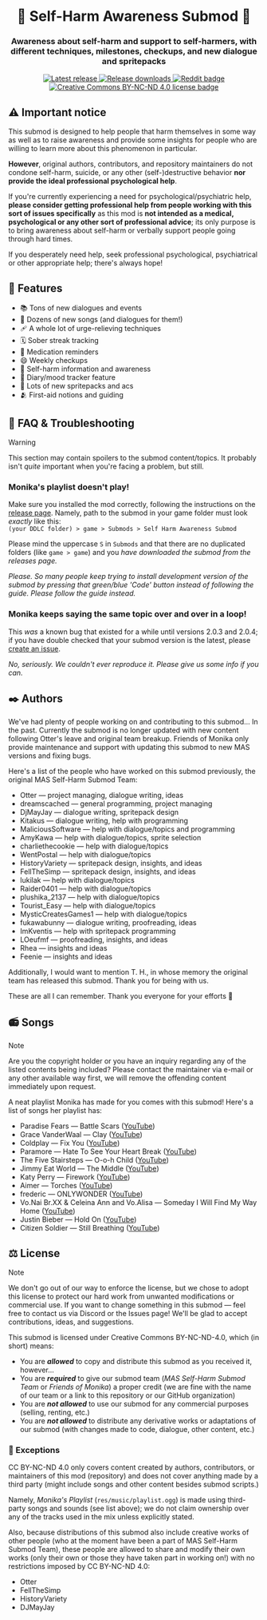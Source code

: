 <h1 align="center">💛 Self-Harm Awareness Submod 💛</h1>
<h3 align="center">Awareness about self-harm and support to self-harmers, with different
techniques, milestones, checkups, and new dialogue and spritepacks</h3>

<p align="center">
  <a href="https://github.com/friends-of-monika/mas-selfharm/releases/latest">
    <img alt="Latest release" src="https://img.shields.io/github/v/release/friends-of-monika/mas-selfharm">
  </a>
  <a href="https://github.com/friends-of-monika/mas-selfharm/releases">
    <img alt="Release downloads" src="https://img.shields.io/github/downloads/friends-of-monika/mas-selfharm/total">
  </a>
  <a href="https://www.reddit.com/r/MASFandom/comments/v1cjv7/huge_new_selfharm_submod_v001_release/?utm_source=share&utm_medium=web2x">
    <img alt="Reddit badge" src="https://img.shields.io/badge/dynamic/json?label=%F0%9D%97%8B%2Fmasfandom%20post&query=%24[0].data.children[0].data.score&suffix=%20upvotes&url=https%3A%2F%2Fwww.reddit.com%2Fr%2FMASFandom%2Fcomments%2Fv1cjv7%2Fhuge_new_selfharm_submod_v001_release.json&logo=reddit&style=social">
  </a>
  <a href="https://github.com/friends-of-monika/mas-selfharm/blob/main/LICENSE.txt">
    <img alt="Creative Commons BY-NC-ND 4.0 license badge" src="https://img.shields.io/badge/License-CC_BY--NC--ND_4.0-lightgrey.svg">
  </a>
</p>

## ⚠️ Important notice

This submod is designed to help people that harm themselves in some way
as well as to raise awareness and provide some insights for people who are
willing to learn more about this phenomenon in particular.

**However**, original authors, contributors, and repository maintainers
do not condone self-harm, suicide, or any other (self-)destructive behavior
**nor provide the ideal professional psychological help**.

If you're currently experiencing a need for psychological/psychiatric help,
**please consider getting professional help from people working with this
sort of issues specifically** as this mod is **not intended as a medical,
psychological or any other sort of professional advice**; its only purpose
is to bring awareness about self-harm or verbally support people
going through hard times.

If you desperately need help, seek professional psychological, psychiatrical
or other appropriate help; there's always hope!

## 🌟 Features

  * 📚 Tons of new dialogues and events
  * 🎵 Dozens of new songs (and dialogues for them!)
  * 🩹 A whole lot of urge-relieving techniques
  * 🗓️ Sober streak tracking
  * 💊 Medication reminders
  * 😄 Weekly checkups
  * 💚 Self-harm information and awareness
  * 📓 Diary/mood tracker feature
  * 👗 Lots of new spritepacks and acs
  * 🫂 First-aid notions and guiding

## 🤔 FAQ & Troubleshooting

> [!WARNING]
> This section may contain spoilers to the submod content/topics.
> It probably isn't *quite* important when you're facing a problem, but still.

### Monika's playlist doesn't play!

Make sure you installed the mod correctly, following the instructions on the
[release page](https://github.com/friends-of-monika/mas-selfharm/releases/latest).
Namely, path to the submod in your game folder must look *exactly* like this:<br>
`(your DDLC folder) > game > Submods > Self Harm Awareness Submod`

Please mind the uppercase `S` in `Submods` and that there are no duplicated
folders (like `game > game`) and you *have downloaded the submod from the releases page.*

*Please. So many people keep trying to install development version of the submod
by pressing that green/blue 'Code' button instead of following the guide. Please
follow the guide instead.*

### Monika keeps saying the same topic over and over in a loop!

This *was* a known bug that existed for a while until versions 2.0.3 and 2.0.4;
if you have double checked that your submod version is the latest, please
[create an issue](https://github.com/Friends-of-Monika/mas-selfharm/issues/new?assignees=&labels=bug&projects=&template=bug-report.yml&title=Bug%3A+).

*No, seriously. We couldn't ever reproduce it. Please give us some info if you can.*

## ✒️ Authors

We've had plenty of people working on and contributing to this submod... In the past.
Currently the submod is no longer updated with new content following Otter's leave and original team breakup.
Friends of Monika only provide maintenance and support with updating this submod to new MAS versions
and fixing bugs.

Here's a list of the people who have worked on this submod previously,
the original MAS Self-Harm Submod Team:

* Otter &mdash; project managing, dialogue writing, ideas
* dreamscached &mdash; general programming, project managing
* DjMayJay &mdash; dialogue writing, spritepack design
* Kitakus &mdash; dialogue writing, help with programming
* MaliciousSoftware &mdash; help with dialogue/topics and programming
* AmyKawa &mdash; help with dialogue/topics, sprite selection
* charliethecookie &mdash; help with dialogue/topics
* WentPostal &mdash; help with dialogue/topics
* HistoryVariety &mdash; spritepack design, insights, and ideas
* FellTheSimp &mdash; spritepack design, insights, and ideas
* lukilak &mdash; help with dialogue/topics
* Raider0401 &mdash; help with dialogue/topics
* plushika_2137 &mdash; help with dialogue/topics
* Tourist_Easy &mdash; help with dialogue/topics
* MysticCreatesGames1 &mdash; help with dialogue/topics
* fukawabunny &mdash; dialogue writing, proofreading, ideas
* ImKventis &mdash; help with spritepack programming
* LOeufmf &mdash; proofreading, insights, and ideas
* Rhea &mdash; insights and ideas
* Feenie &mdash; insights and ideas

Additionally, I would want to mention T. H., in whose memory the original team
has released this submod. Thank you for being with us.

These are all I can remember. Thank you everyone for your efforts 👋

## 📻 Songs

> [!NOTE]
> Are you the copyright holder or you have an inquiry regarding any of the listed
> contents being included? Please contact the maintainer via e-mail or any other
> available way first, we will remove the offending content immediately upon request.

A neat playlist Monika has made for you comes with this submod! Here's a list of
songs her playlist has:

* Paradise Fears &mdash; Battle Scars ([YouTube](https://youtu.be/YkCK3ia4BpA))
* Grace VanderWaal &mdash; Clay ([YouTube](https://youtu.be/Hs5fP7G8gBc))
* Coldplay &mdash; Fix You ([YouTube](https://youtu.be/k4V3Mo61fJM))
* Paramore &mdash; Hate To See Your Heart Break ([YouTube](https://youtu.be/Vd_0Hri6GWc))
* The Five Stairsteps &mdash; O-o-h Child ([YouTube](https://youtu.be/dguz0IsCuKU))
* Jimmy Eat World &mdash; The Middle ([YouTube](https://youtu.be/oKsxPW6i3pM))
* Katy Perry &mdash; Firework ([YouTube](https://youtu.be/QGJuMBdaqIw))
* Aimer &mdash; Torches ([YouTube](https://youtu.be/DP89-sZL1YM))
* frederic &mdash; ONLYWONDER ([YouTube](https://youtu.be/oCrwzN6eb4Q))
* Vo.Nai Br.XX & Celeina Ann and Vo.Alisa &mdash; Someday I Will Find My Way Home ([YouTube](https://youtu.be/otP_P67KHSU))
* Justin Bieber &mdash; Hold On ([YouTube](https://youtu.be/LWeiydKl0mU))
* Citizen Soldier &mdash; Still Breathing ([YouTube](https://youtu.be/JFAs8GKyZJE))

## ⚖️ License

> [!NOTE]
> We don't go out of our way to enforce the license, but we chose to adopt this license to protect
> our hard work from unwanted modifications or commercial use. If you want to change something in this submod &mdash;
> feel free to contact us via Discord or the Issues page! We'll be glad to accept contributions, ideas, and suggestions.

This submod is licensed under Creative Commons BY-NC-ND-4.0, which (in short)
means:

* You are ***allowed*** to copy and distribute this submod as you received it, however...
* You are ***required*** to give our submod team (*MAS Self-Harm Submod Team* or *Friends of Monika*) a proper credit
  (we are fine with the name of our team or a link to this repository or our GitHub organization)
* You are ***not allowed*** to use our submod for any commercial purposes (selling, renting, etc.)
* You are ***not allowed*** to distribute any derivative works or adaptations of our submod
  (with changes made to code, dialogue, other content, etc.)

### 🙅 Exceptions

CC BY-NC-ND 4.0 only covers content created by authors, contributors, or maintainers of this mod (repository) and does not cover
anything made by a third party (might include songs and other content besides submod scripts.)

Namely, *Monika's Playlist* (`res/music/playlist.ogg`) is made using third-party songs and sounds (see list above); we do not claim
ownership over any of the tracks used in the mix unless explicitly stated.

Also, because distributions of this submod also include creative works of other people (who at the moment have been
a part of MAS Self-Harm Submod Team), these people are allowed to share and modify their own works (only their own or those
they have taken part in working on!) with no restrictions imposed by CC BY-NC-ND 4.0:

* Otter
* FellTheSimp
* HistoryVariety
* DJMayJay
